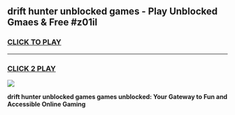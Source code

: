 
## drift hunter unblocked games - Play Unblocked Gmaes & Free #z01il
<h3>
<a href="https://premium.freeplayer.one?title=drift_hunter_unblocked_games&ref=01M">CLICK TO PLAY</a></h3>
<hr>

<h3>
<a href="https://premium.freeplayer.one?title=drift_hunter_unblocked_games&ref=01M">CLICK 2 PLAY</a>
  
</h3>

<a href="https://premium.freeplayer.one?title=drift_hunter_unblocked_games&ref=01M"><img src="https://clearcache.store/games.png"></a>


**drift hunter unblocked games games unblocked: Your Gateway to Fun and Accessible Online Gaming**
